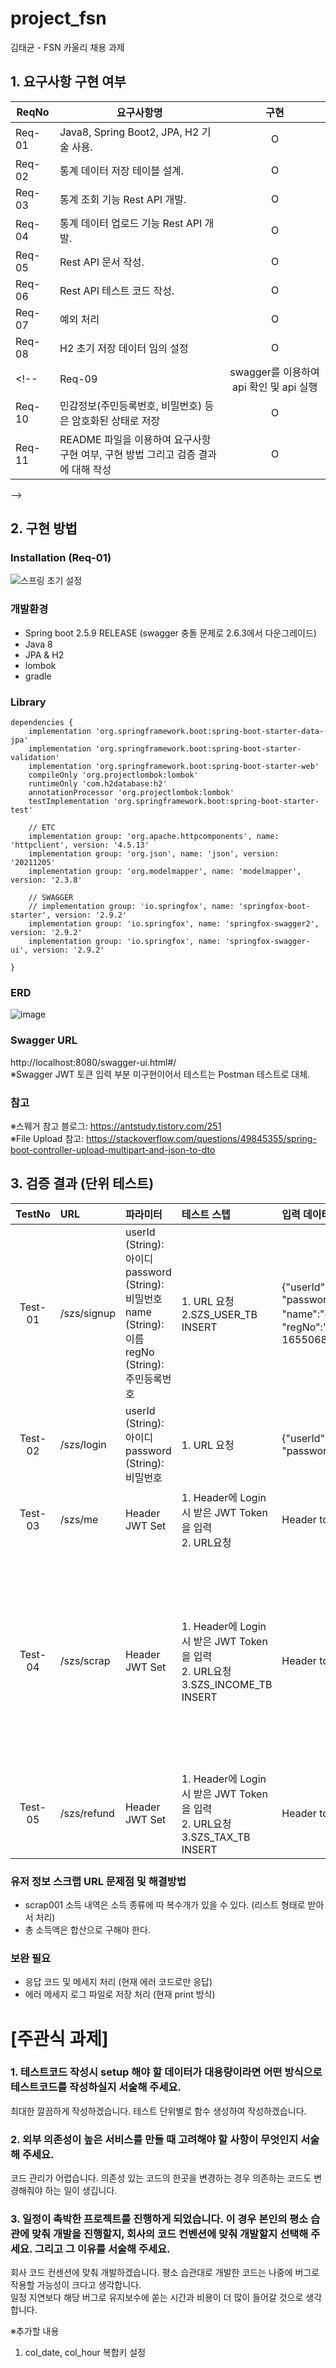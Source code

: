 # project_fsn
김태균 - FSN 카울리 채용 과제 


## 1. 요구사항 구현 여부
|ReqNo|요구사항명|구현|
|------|---|:---:|
|Req-01|Java8, Spring Boot2, JPA, H2 기술 사용.|O|
|Req-02|통계 데이터 저장 테이블 설계.|O|
|Req-03|통계 조회 기능 Rest API 개발.|O|
|Req-04|통계 데이터 업로드 기능 Rest API 개발.|O|
|Req-05|Rest API 문서 작성.|O|
|Req-06|Rest API 테스트 코드 작성.|O|
|Req-07|예외 처리|O|
|Req-08|H2 초기 저장 데이터 임의 설정|O|
<!-- |Req-09|swagger를 이용하여 api 확인 및 api 실행|△|
|Req-10|민감정보(주민등록번호, 비밀번호) 등은 암호화된 상태로 저장|O|
|Req-11|README 파일을 이용하여 요구사항 구현 여부, 구현 방법 그리고 검증 결과에 대해 작성|O|
 -->
<!-- ※Req-09에서 Swagger JWT 토큰 입력 부분 미구현 => Postman 테스트로 대체. -->

## 2. 구현 방법
### Installation (Req-01)
![스프링 초기 설정](https://user-images.githubusercontent.com/40817016/154221723-01283a95-9ca4-4bb8-abc7-ab3b5fc33f4f.png)

### 개발환경
* Spring boot 2.5.9 RELEASE 
(swagger 충돌 문제로 2.6.3에서 다운그레이드)
* Java 8
* JPA & H2
* lombok
* gradle

### Library
```
dependencies {
	implementation 'org.springframework.boot:spring-boot-starter-data-jpa'
	implementation 'org.springframework.boot:spring-boot-starter-validation'
	implementation 'org.springframework.boot:spring-boot-starter-web'
	compileOnly 'org.projectlombok:lombok'
	runtimeOnly 'com.h2database:h2'
	annotationProcessor 'org.projectlombok:lombok'
	testImplementation 'org.springframework.boot:spring-boot-starter-test'
	
	// ETC
	implementation group: 'org.apache.httpcomponents', name: 'httpclient', version: '4.5.13'
	implementation group: 'org.json', name: 'json', version: '20211205'
	implementation group: 'org.modelmapper', name: 'modelmapper', version: '2.3.8'

	// SWAGGER
	// implementation group: 'io.springfox', name: 'springfox-boot-starter', version: '2.9.2'
	implementation group: 'io.springfox', name: 'springfox-swagger2', version: '2.9.2'
	implementation group: 'io.springfox', name: 'springfox-swagger-ui', version: '2.9.2'
	
}
```

### ERD
![image](https://user-images.githubusercontent.com/40817016/150724838-9c57de2e-8f1a-440d-8abe-eb4b2da92c3d.png)

### Swagger URL
http://localhost:8080/swagger-ui.html#/ <br>
※Swagger JWT 토큰 입력 부분 미구현이어서 테스트는 Postman 테스트로 대체.

### 참고
※스웨거 참고 블로그: https://antstudy.tistory.com/251 <br>
※File Upload 참고: https://stackoverflow.com/questions/49845355/spring-boot-controller-upload-multipart-and-json-to-dto

## 3. 검증 결과 (단위 테스트)
|TestNo|URL|파라미터|테스트 스텝|입력 데이터|성공 결과|실패 결과|
|:-----:|:---|:----|:-----|:-----|:---|:---|
| Test-01 | /szs/signup | userId (String): 아이디<br>password (String): 비밀번호<br>name (String): 이름<br>regNo (String): 주민등록번호 | 1. URL 요청<br>2.SZS_USER_TB INSERT|{"userId":"hong_id",<br>"password":"hong_pw",<br>"name":"홍길동",<br>"regNo":"860824-1655068"} | {"userId": "xorbsdut1",<br>"name": "홍길동"}|{"status": 409,<br>"message": "이미 가입되어 있는 유저입니다.",<br>"fieldErrors": []} |
| Test-02 | /szs/login | userId (String): 아이디<br>password (String): 비밀번호 | 1. URL 요청| {"userId":"hong_id",<br>"password":"hong_pw"}| {"token": "eyJzdWIiOiJ4b3Jic"}|{"timestamp": "2022-01-24T05:34:41.663+00:00",<br>"status": 401,<br>"error": "Unauthorized",<br>"path": "/szs/login"} |
| Test-03 | /szs/me | Header JWT Set | 1. Header에 Login 시 받은 JWT Token을 입력 <br> 2. URL요청| Header token | {"userId": "hong_id",<br>"name": "홍길동"}| {"timestamp": "2022-01-24T05:34:41.663+00:00",<br>"status": 401,<br>"error": "Unauthorized",<br>"path": "/szs/me"}|
| Test-04 | /szs/scrap | Header JWT Set | 1. Header에 Login 시 받은 JWT Token을 입력<br>2. URL요청 <br> 3.SZS_INCOME_TB INSERT | Header token | {"income_details": "급여",<br>"income_type": "근로소득(연간)",<br>"income_total": 24000000,<br>"work_start_date": "2020.10.03",<br>"work_end_date": "2020.11.02",<br>"payday": "2020.11.02",<br>"company_name": "(주)활빈당",<br>"company_regno": "012-34-56789"} | {"timestamp": "2022-01-24T05:34:41.663+00:00",<br>"status": 401,<br>"error": "Unauthorized",<br>"path": "/szs/scrap"} |
| Test-05 | /szs/refund | Header JWT Set | 1. Header에 Login 시 받은 JWT Token을 입력 <br> 2. URL요청 <br> 3.SZS_TAX_TB INSERT | Header token | {"이름":"홍길동",<br>"한도":"74만원",<br>"공제액":"92만 5천원",<br>"환급액":"74만원"} | {"timestamp": "2022-01-24T05:34:41.663+00:00",<br>"status": 401,<br>"error": "Unauthorized",<br>"path": "/szs/refund"} |

### 유저 정보 스크랩 URL 문제점 및 해결방법 
 - scrap001 소득 내역은 소득 종류에 따 복수개가 있을 수 있다. (리스트 형태로 받아서 처리) <br>
 - 총 소득액은 합산으로 구해야 한다.

### 보완 필요
 - 응답 코드 및 메세지 처리 (현재 에러 코드로만 응답) <br>
 - 에러 메세지 로그 파일로 저장 처리 (현재 print 방식)
 

# [주관식 과제]

### 1. 테스트코드 작성시 setup 해야 할 데이터가 대용량이라면 어떤 방식으로 테스트코드를 작성하실지 서술해 주세요.
최대한 깔끔하게 작성하겠습니다. 테스트 단위별로 함수 생성하여 작성하겠습니다. 

### 2. 외부 의존성이 높은 서비스를 만들 때 고려해야 할 사항이 무엇인지 서술해 주세요.
코드 관리가 어렵습니다. 의존성 있는 코드의 한곳을 변경하는 경우 의존하는 코드도 변경해줘야 하는 일이 생깁니다. 

### 3. 일정이 촉박한 프로젝트를 진행하게 되었습니다. 이 경우 본인의 평소 습관에 맞춰 개발을 진행할지, 회사의 코드 컨벤션에 맞춰 개발할지 선택해 주세요. 그리고 그 이유를 서술해 주세요.

회사 코드 컨센션에 맞춰 개발하겠습니다.
평소 습관대로 개발한 코드는 나중에 버그로 작용할 가능성이 크다고 생각합니다. <br> 일정 지연보다 해당 버그로 유지보수에 쏟는 시간과 비용이 더 많이 들어갈 것으로 생각합니다.


※추가할 내용
1. col_date, col_hour 복합키 설정
